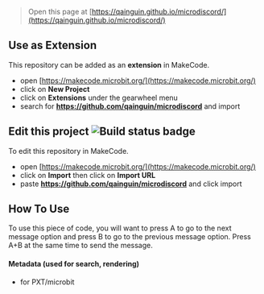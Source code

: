 
> Open this page at [https://qainguin.github.io/microdiscord/](https://qainguin.github.io/microdiscord/)

## Use as Extension

This repository can be added as an **extension** in MakeCode.

* open [https://makecode.microbit.org/](https://makecode.microbit.org/)
* click on **New Project**
* click on **Extensions** under the gearwheel menu
* search for **https://github.com/qainguin/microdiscord** and import

## Edit this project ![Build status badge](https://github.com/qainguin/microdiscord/workflows/MakeCode/badge.svg)

To edit this repository in MakeCode.

* open [https://makecode.microbit.org/](https://makecode.microbit.org/)
* click on **Import** then click on **Import URL**
* paste **https://github.com/qainguin/microdiscord** and click import

## How To Use

To use this piece of code, you will want to press A to go to the next message option and press B to go to the previous message option.
Press A+B at the same time to send the message.

#### Metadata (used for search, rendering)

* for PXT/microbit
<script src="https://makecode.com/gh-pages-embed.js"></script><script>makeCodeRender("{{ site.makecode.home_url }}", "{{ site.github.owner_name }}/{{ site.github.repository_name }}");</script>
